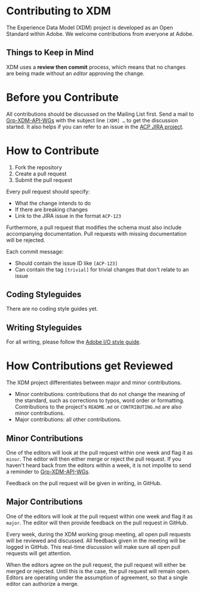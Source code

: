# Contributing to XDM

The Experience Data Model (XDM) project is developed as an Open Standard within Adobe. We welcome contributions from everyone at Adobe.

## Things to Keep in Mind

XDM uses a **review then commit** process, which means that no changes are being made without an *editor* approving the change.

# Before you Contribute

All contributions should be discussed on the Mailing List first. Send a mail to [Grp-XDM-API-WGs](mailto:Grp-XDM-API-WGs@adobe.com) with the subject line `[XDM] …` to get the discussion started. It also helps if you can refer to an issue in the [ACP JIRA project](https://jira.corp.adobe.com/projects/ACP).

# How to Contribute

1. Fork the repository
2. Create a pull request
3. Submit the pull request

Every pull request should specify:

* What the change intends to do
* If there are breaking changes
* Link to the JIRA issue in the format `ACP-123`

Furthermore, a pull request that modifies the schema must also include accompanying documentation. Pull requests with missing documentation will be rejected.

Each commit message:

* Should contain the issue ID like `[ACP-123]`
* Can contain the tag `[trivial]` for trivial changes that don't relate to an issue

## Coding Styleguides

There are no coding style guides yet.

## Writing Styleguides

For all writing, please follow the [Adobe I/O style guide](https://github.com/trieloff/styleguide/blob/master/opensource/doc-style.md).

# How Contributions get Reviewed

The XDM project differentiates between major and minor contributions.

* Minor contributions: contributions that do not change the meaning of the standard, such as corrections to typos, word order or formatting. Contributions to the project's `README.md` or `CONTRIBUTING.md` are also minor contributions.
* Major contributions: all other contributions.

## Minor Contributions

One of the editors will look at the pull request within one week and flag it as `minor`. The editor will then either merge or reject the pull request. If you haven't heard back from the editors within a week, it is not impolite to send a reminder to [Grp-XDM-API-WGs](mailto:Grp-XDM-API-WGs@adobe.com).

Feedback on the pull request will be given in writing, in GitHub.

## Major Contributions

One of the editors will look at the pull request within one week and flag it as `major`. The editor will then provide feedback on the pull request in GitHub. 

Every week, during the XDM working group meeting, all open pull requests will be reviewed and discussed. All feedback given in the meeting will be logged in GitHub. This real-time discussion will make sure all open pull requests will get attention.

When the editors agree on the pull request, the pull request will either be merged or rejected. Until this is the case, the pull request will remain open. Editors are operating under the assumption of agreement, so that a single editor can authorize a merge.

